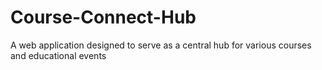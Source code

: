 # Course-Connect-Hub
A web application designed to serve as a central hub for various courses and educational events
